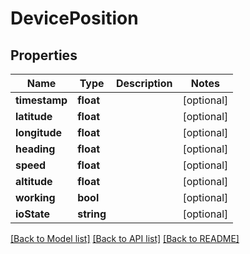 # DevicePosition

## Properties
Name | Type | Description | Notes
------------ | ------------- | ------------- | -------------
**timestamp** | **float** |  | [optional] 
**latitude** | **float** |  | [optional] 
**longitude** | **float** |  | [optional] 
**heading** | **float** |  | [optional] 
**speed** | **float** |  | [optional] 
**altitude** | **float** |  | [optional] 
**working** | **bool** |  | [optional] 
**ioState** | **string** |  | [optional] 

[[Back to Model list]](../README.md#documentation-for-models) [[Back to API list]](../README.md#documentation-for-api-endpoints) [[Back to README]](../README.md)


